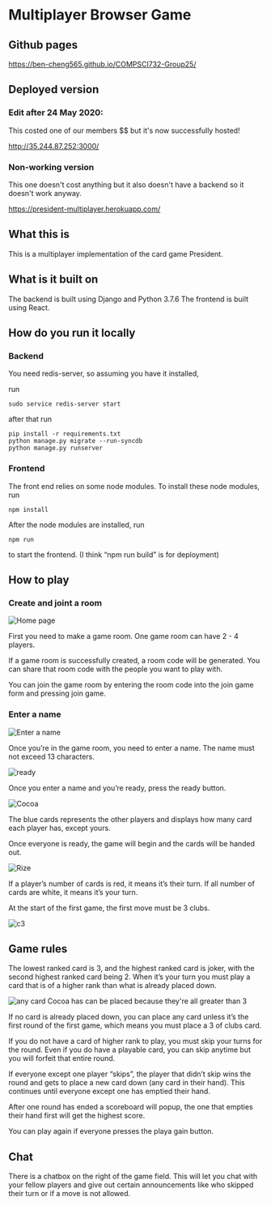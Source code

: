 # Multiplayer Browser Game

## Github pages

https://ben-cheng565.github.io/COMPSCI732-Group25/

## Deployed version

### Edit after 24 May 2020:

This costed one of our members $$ but it's now successfully hosted!

http://35.244.87.252:3000/

### Non-working version

This one doesn't cost anything but it also doesn't have a backend so it doesn't work anyway.

https://president-multiplayer.herokuapp.com/

## What this is

This is a multiplayer implementation of the card game President.

## What is it built on

The backend is built using Django and Python 3.7.6
The frontend is built using React.

## How do you run it locally

### Backend

You need redis-server, so assuming you have it installed,

run 
```
sudo service redis-server start
```

after that run

```
pip install -r requirements.txt
python manage.py migrate --run-syncdb
python manage.py runserver
```

### Frontend

The front end relies on some node modules. 
To install these node modules, run 
```
npm install
```
After the node modules are installed, run 
```
npm run
```
to start the frontend.
(I think “npm run build” is for deployment)

## How to play

### Create and joint a room

![](/readme-assets/home-page.png "Home page")

First you need to make a game room.
One game room can have 2 - 4 players.

If a game room is successfully created, a room code will be generated.
You can share that room code with the people you want to play with.

You can join the game room by entering the room code into the join game form and pressing join game.

### Enter a name

![](/readme-assets/player-name.png "Enter a name")

Once you’re in the game room, you need to enter a name. The name must not exceed 13 characters.

![](/readme-assets/ready.png "ready")

Once you enter a name and you’re ready, press the ready button.

![](/readme-assets/other-player.png "Cocoa")

The blue cards represents the other players and displays how many card each player has, except yours.

Once everyone is ready, the game will begin and the cards will be handed out.

![](/readme-assets/rize-turn.png "Rize")

If a player’s number of cards is red, it means it’s their turn. If all number of cards are white, it means it’s your turn.

At the start of the first game, the first move must be 3 clubs.

![](/readme-assets/start-card.png "c3")

## Game rules

The lowest ranked card is 3, and the highest ranked card is joker, with the second highest ranked card being 2.
When it’s your turn you must play a card that is of a higher rank than what is already placed down.

![](/readme-assets/gameplay1.png "any card Cocoa has can be placed because they're all greater than 3")

If no card is already placed down, you can place any card unless it’s the first round of the first game, which means you must place a 3 of clubs card.

If you do not have a card of higher rank to play, you must skip your turns for the round. 
Even if you do have a playable card, you can skip anytime but you will forfeit that entire round.

If everyone except one player “skips”, the player that didn’t skip wins the round and gets to place a new card down (any card in their hand). This continues until everyone except one has emptied their hand.

After one round has ended a scoreboard will popup, the one that empties their hand first will get the highest score.

You can play again if everyone presses the playa gain button.

## Chat

There is a chatbox on the right of the game field.
This will let you chat with your fellow players and give out certain announcements like who skipped their turn or if a move is not allowed.
